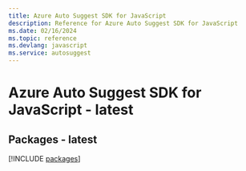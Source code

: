 ```yaml
---
title: Azure Auto Suggest SDK for JavaScript
description: Reference for Azure Auto Suggest SDK for JavaScript
ms.date: 02/16/2024
ms.topic: reference
ms.devlang: javascript
ms.service: autosuggest
---
```

# Azure Auto Suggest SDK for JavaScript - latest
## Packages - latest
[!INCLUDE [packages](auto-suggest-index.md)]